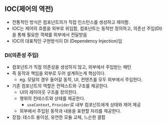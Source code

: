 ## IOC(제어의 역전)

- 전통적인 방식은 컴포넌트의가 직접 인스턴스를 생성하고 제어함.
- IOC는 제어의 흐름을 외부로 위임함, 컴포넌트는 동작만 정의하고, 의존선 주입(DI)을 통해 필요한 객체를 외부에서 전달받음
- IOC의 대표적인 구현방식이 DI (Dependency Injection)임

### DI(의존성 주입)

- 컴포넌트가 직접 의존성을 생성하지 않고, 외부에서 주입받는 패턴
- 즉 동작과 책임을 외부로 두어 설계하는게 핵심이다.
	- eg. 모달의 경우 들어갈 동작, UI, 컨텐츠를 모두 외부에서 주입한다.
- 기존 컴포넌트의 역할은 컨텍스트와 구조를 제공한다.
	- UI의 레이아웃 구조를 정의한다.
	- 행위의 컨테스트와 상태를 제공한다.
		- `useContext`, `Provider`로 내부 컴포넌트에게 상태와 제어 제공
	- 외부에서 주입된 동작과 내용을 표현할 자리를 제공한다.
- 장점: 테스트 용이성, 유연한 모듈 교체, 느슨한 결합